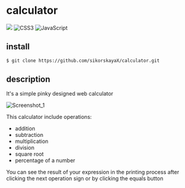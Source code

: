 # calculator

<img src="https://img.shields.io/badge/html5%20-%23E34F26.svg?&style=for-the-badge&logo=html5&logoColor=white"/> ![CSS3](https://img.shields.io/badge/css3-%231572B6.svg?style=for-the-badge&logo=css3&logoColor=white) ![JavaScript](https://img.shields.io/badge/javascript-%23323330.svg?style=for-the-badge&logo=javascript&logoColor=%23F7DF1E) 
## install
```bash
$ git clone https://github.com/sikorskayaX/calculator.git
```

## description

It's a simple pinky designed web calculator

 ![Screenshot_1](https://github.com/sikorskayaX/calculator/assets/106336275/e59e60b6-621a-4a7d-99ad-ea282e1d6b65)
 
This calculator include operations:
- addition 
- subtraction 
- multiplication 
- division
- square root
- percentage of a number

You can see the result of your expression in the printing process after clicking the next operation sign or by clicking the equals button
